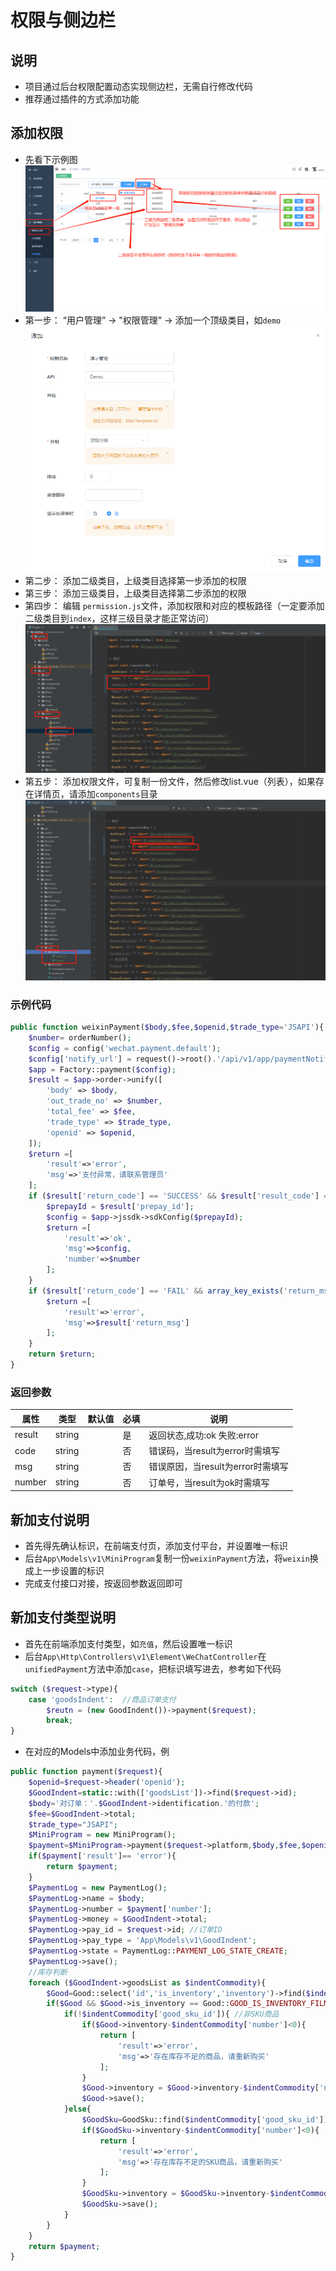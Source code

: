 # 权限与侧边栏
## 说明
- 项目通过后台权限配置动态实现侧边栏，无需自行修改代码
- 推荐通过插件的方式添加功能
## 添加权限
- 先看下示例图
![](/image/jurisdiction_01.png)
- 第一步： “用户管理” -> "权限管理" -> 添加一个顶级类目，如`demo`
![](/image/jurisdiction_02.png)
- 第二步： 添加二级类目，上级类目选择第一步添加的权限
- 第三步： 添加三级类目，上级类目选择第二步添加的权限
- 第四步： 编辑 `permission.js`文件，添加权限和对应的模板路径（一定要添加二级类目到`index`，这样三级目录才能正常访问）
![](/image/jurisdiction_03.png)
- 第五步： 添加权限文件，可复制一份文件，然后修改list.vue（列表），如果存在详情页，请添加`components`目录
![](/image/jurisdiction_04.png)
### 示例代码
``` php
public function weixinPayment($body,$fee,$openid,$trade_type='JSAPI'){
    $number= orderNumber();
    $config = config('wechat.payment.default');
    $config['notify_url'] = request()->root().'/api/v1/app/paymentNotify';
    $app = Factory::payment($config);
    $result = $app->order->unify([
        'body' => $body,
        'out_trade_no' => $number,
        'total_fee' => $fee,
        'trade_type' => $trade_type,
        'openid' => $openid,
    ]);
    $return =[
        'result'=>'error',
        'msg'=>'支付异常，请联系管理员'
    ];
    if ($result['return_code'] == 'SUCCESS' && $result['result_code'] == 'SUCCESS') {
        $prepayId = $result['prepay_id'];
        $config = $app->jssdk->sdkConfig($prepayId);
        $return =[
            'result'=>'ok',
            'msg'=>$config,
            'number'=>$number
        ];
    }
    if ($result['return_code'] == 'FAIL' && array_key_exists('return_msg', $result)) {
        $return =[
            'result'=>'error',
            'msg'=>$result['return_msg']
        ];
    }
    return $return;
}
```
### 返回参数
|属性|类型|默认值|必填|说明|
| ------------ | ------------ | ------------ | ------------ | ------------ |
|result|string||是|返回状态,成功:ok 失败:error|
|code|string||否|错误码，当result为error时需填写|
|msg|string||否|错误原因，当result为error时需填写|
|number|string||否|订单号，当result为ok时需填写|
## 新加支付说明
- 首先得先确认标识，在前端支付页，添加支付平台，并设置唯一标识
- 后台`App\Models\v1\MiniProgram`复制一份`weixinPayment`方法，将`weixin`换成上一步设置的标识
- 完成支付接口对接，按返回参数返回即可
## 新加支付类型说明
- 首先在前端添加支付类型，如`充值`，然后设置唯一标识
- 后台`App\Http\Controllers\v1\Element\WeChatController`在`unifiedPayment`方法中添加`case`，把标识填写进去，参考如下代码
``` php
switch ($request->type){
    case 'goodsIndent':  //商品订单支付
        $reutn = (new GoodIndent())->payment($request);
        break;
}
```
- 在对应的Models中添加业务代码，例
``` php
public function payment($request){
    $openid=$request->header('openid');
    $GoodIndent=static::with(['goodsList'])->find($request->id);
    $body='对订单：'.$GoodIndent->identification.'的付款';
    $fee=$GoodIndent->total;
    $trade_type="JSAPI";
    $MiniProgram = new MiniProgram();
    $payment=$MiniProgram->payment($request->platform,$body,$fee,$openid,$trade_type);
    if($payment['result']== 'error'){
        return $payment;
    }
    $PaymentLog = new PaymentLog();
    $PaymentLog->name = $body;
    $PaymentLog->number = $payment['number'];
    $PaymentLog->money = $GoodIndent->total;
    $PaymentLog->pay_id = $request->id; //订单ID
    $PaymentLog->pay_type = 'App\Models\v1\GoodIndent';
    $PaymentLog->state = PaymentLog::PAYMENT_LOG_STATE_CREATE;
    $PaymentLog->save();
    //库存判断
    foreach ($GoodIndent->goodsList as $indentCommodity){
        $Good=Good::select('id','is_inventory','inventory')->find($indentCommodity['good_id']);
        if($Good && $Good->is_inventory == Good::GOOD_IS_INVENTORY_FILM){ //付款减库存
            if(!$indentCommodity['good_sku_id']){ //非SKU商品
                if($Good->inventory-$indentCommodity['number']<0){
                    return [
                        'result'=>'error',
                        'msg'=>'存在库存不足的商品，请重新购买'
                    ];
                }
                $Good->inventory = $Good->inventory-$indentCommodity['number'];
                $Good->save();
            }else{
                $GoodSku=GoodSku::find($indentCommodity['good_sku_id']);
                if($GoodSku->inventory-$indentCommodity['number']<0){
                    return [
                        'result'=>'error',
                        'msg'=>'存在库存不足的SKU商品，请重新购买'
                    ];
                }
                $GoodSku->inventory = $GoodSku->inventory-$indentCommodity['number'];
                $GoodSku->save();
            }
        }
    }
    return $payment;
}
```